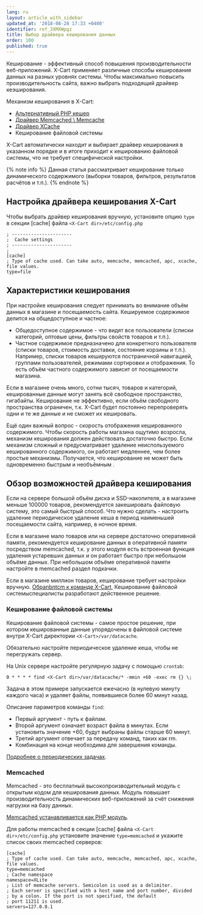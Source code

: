 ```yaml
---
lang: ru
layout: article_with_sidebar
updated_at: '2018-08-28 17:33 +0400'
identifier: ref_3XMXWpgz
title: Выбор драйвера кеширования данных
order: 100
published: true
---
```

Кеширование - эффективный способ повышения производительности веб-приложений. X-Cart применяет различные способы кеширования данных на разных уровнях системы. Чтобы максимально повысить производительность сайта, важно выбрать подходящий драйвер кеэширования. 

Механизм кеширования в X-Cart:

-	[Альтернативный PHP кешер](http://php.net/manual/ru/book.apc.php)
-	[Драйвер Memcached \ Memcache](http://php.net/manual/ru/book.memcached.php)
-	[Драйвер XCache](https://xcache.lighttpd.net/)
-	Кеширование файловой системы

X-Cart автоматически находит и выбирает драйвер кеширования в указанном порядке и в итоге приходит к кешированию файловой системы, что не требует специфической настройки.

{% note info %}
Данная статья рассматривает кеширование только динамического содержимого (выборки товаров, фильтров, результатов расчётов и т.п.).
{% endnote %}

## Настройка драйвера кеширования X-Cart

Чтобы выбрать драйвер кеширования вручную, установите опцию `type` в секции [cache] файла `<X-Cart dir>/etc/config.php`

```
; ----------------------
;  Cache settings
; ----------------------
;
[cache]
; Type of cache used. Can take auto, memcache, memcached, apc, xcache, file values.
type=file
```

## Характеристики кеширования

При настройке кеширования следует принимать во внимание объём данных в магазине и посещаемость сайта. Кешируемое содержимое делится на общедоступное и частное:

-	Общедоступное содержимое - что видят все пользователи (списки категорий, оптовые цены, фильтры свойств товаров и т.п.). 
-	Частное содержимое предназначено для конкретного пользователя (списки товаров, стоимость доставки, состояние корзины и т.п.). Например, списки товаров кешируются постраничной навигацией, группами пользователей, режимами сортировки и отображения. То есть объём частного содержимого зависит от посещаемости магазина.

Если в магазине очень много, сотни тысяч, товаров и категорий, кешированные данные могут занять всё свободное пространство, гигабайты. Кеширование не эффективно, если объём свободного пространства ограничен, т.к. X-Cart будет постоянно перепроверять одни и те же данные и не сможет их кешировать.

Ещё один важный вопрос - скорость отображения кешированного содержимого. Чтобы скорость работы магазина ощутимо возросла, механизм кеширования должен действовать достаточно быстро. Если механизм сложный и предусматривает удаление неиспользуемого кешированного содержимого, он работает медленнее, чем более простые механизмы. Получается, что кеширование не может быть одновременно быстрым и необъёмным .

## Обзор возможностей драйвера кеширования

Если на сервере большой объём диска и SSD-накопителя, а в магазине меньше 100000 товаров, рекомендуется закешировать файловую систему, это самый быстрый способ. Что нужно сделать - настроить удаление периодическое удаление кеша в период наименьшей посещаемости сайта, например, в ночное время.

Если в магазине мало товаров или на сервере достаточно оперативной памяти, рекомендуется кеширование данных в оперативной памяти посредством memcached, т.к. у этого модуля есть встроенная функция удаления устаревших данных и он работает быстро при небольшом объёме данных. При небольшом объёме оперативной памяти настройте в memcached раздел подкачки.

Если в магазине миллион товаров, кеширование требует настройки вручную. [Обраnbntcm к команде X-Cart](https://www.x-cart.ru/contact-us.html), Кеширование файловой системыспециалисты разработают действенное решение. 

### Кеширование файловой системы

Кеширование файловой системы - самое простое решение, при котором кешированные данные упорядочены в файловой системе внутри X-Cart директории `<X-Cart>/var/datacache`.

Обязательно настройте периодическое удаление кеша, чтобы не перегружать сервер.

На Unix сервере настройте регулярную задачу с помощью `crontab`:

```
0 * * * * find <X-Cart dir>/var/datacache/* -mmin +60 -exec rm {} \;
```

Задача в этом примере запускается ежечасно (в нулевую минуту каждого часа) и удаляет файлы, появившиеся более 60 минут назад.

Описание параметров команды `find`:
- Первый аргумент - путь к файлам.
- Второй аргумент означает возраст файла в минутах. Если установить значение +60, будут выбраны файлы старше 60 минут.
- Третий аргумент отвечает за передачу команд, таких как rm.
- Комбинация на конце необходима для завершения команды.

[Подробнее о периодических задачах](https://www.cyberciti.biz/faq/how-do-i-add-jobs-to-cron-under-linux-or-unix-oses/).

### Memcached

Memcached - это бесплатный высокопроизводительный модуль с открытым кодом для кеширования данных. Модуль повышает производительность динамических веб-приложений за счёт снижения нагрузки на базу данных.

[Memcached устанавливается как PHP модуль](http://php.net/manual/ru/memcached.installation.php).

Для работы memcached в секции [cache] файла `<X-Cart dir>/etc/config.php` установите значение `type=memcached` и укажите список своих memcached серверов:

```
[cache]
; Type of cache used. Can take auto, memcache, memcached, apc, xcache, file values.
type=memcached
; Cache namespace
namespace=XLite
; List of memcache servers. Semicolon is used as a delimiter.
; Each server is specified with a host name and port number, divided
; by a colon. If the port is not specified, the default
; port 11211 is used.
servers=127.0.0.1
```
